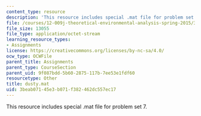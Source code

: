 ```yaml
---
content_type: resource
description: 'This resource includes special .mat file for problem set 7. '
file: /courses/12-009j-theoretical-environmental-analysis-spring-2015/3beab07145e3b071f382462dc557ec17_dusty.mat
file_size: 13055
file_type: application/octet-stream
learning_resource_types:
- Assignments
license: https://creativecommons.org/licenses/by-nc-sa/4.0/
ocw_type: OCWFile
parent_title: Assignments
parent_type: CourseSection
parent_uid: 9f087bdd-5b60-2875-117b-7ee53e1fdf60
resourcetype: Other
title: dusty.mat
uid: 3beab071-45e3-b071-f382-462dc557ec17
---
```

This resource includes special .mat file for problem set 7. 